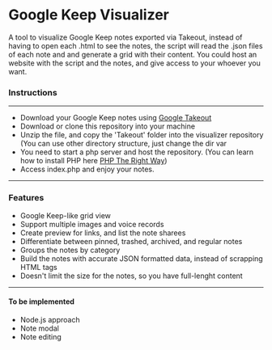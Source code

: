 # <h1>Google Keep Visualizer</h1>

A tool to visualize Google Keep notes exported via Takeout, instead of having to open each .html to see the notes, the script will read the .json files of each note and and generate a grid with their content. You could host an website with the script and the notes, and give access to your whoever you want.

<h3> Instructions </h3>
<hr>
<ul>
  <li>Download your Google Keep notes using <a href="https://takeout.google.com/">Google Takeout</a></li>
  <li>Download or clone this repository into your machine</li>
  <li>Unzip the file, and copy the 'Takeout' folder into the visualizer repository (You can use other directory structure, just change the dir var</li>
  <li>You need to start a php server and host the repository. (You can learn how to install PHP here <a href="https://phptherightway.com/#getting_started">PHP The Right Way</a>)</li>
  <li>Access index.php and enjoy your notes.</li>
</ul>

<hr>
<h3> Features </h3>
<ul>
  <li> Google Keep-like grid view </li>
  <li> Support multiple images and voice records </li>
  <li> Create preview for links, and list the note sharees </li>
  <li> Differentiate between pinned, trashed, archived, and regular notes </li>
  <li> Groups the notes by category </li>
  <li> Build the notes with accurate JSON formatted data, instead of scrapping HTML tags </li>
  <li> Doesn't limit the size for the notes, so you have full-lenght content</li>
 </ul>
 <hr>
 <h4>To be implemented</h4>
 <ul>
  <li> Node.js approach </li> 
  <li> Note modal </li>
  <li> Note editing </li>
 </ul>
